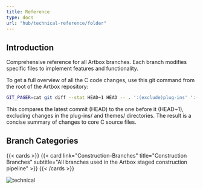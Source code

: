 ```yaml
---
title: Reference
type: docs
url: "hub/technical-reference/folder"
---
```


## Introduction

Comprehensive reference for all Artbox branches. Each branch modifies specific files to implement features and functionality.

To get a full overview of all the C code changes, use this git command from the root of the Artbox repository:

```sh
GIT_PAGER=cat git diff --stat HEAD~1 HEAD -- . ':(exclude)plug-ins' ':(exclude)themes'
```

This compares the latest commit (HEAD) to the one before it (HEAD~1), excluding changes in the plug-ins/ and themes/ directories. The result is a concise summary of changes to core C source files.

## Branch Categories

{{< cards >}}
  {{< card link="Construction-Branches" title="Construction Branches" subtitle="All branches used in the Artbox staged construction pipeline" >}}
{{< /cards >}}

![technical](/images/gallery/at_the_seaside_tlined_final.webp)
